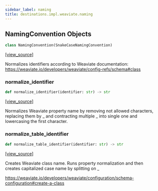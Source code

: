 ```yaml
---
sidebar_label: naming
title: destinations.impl.weaviate.naming
---
```


## NamingConvention Objects

```python
class NamingConvention(SnakeCaseNamingConvention)
```

[[view_source]](https://github.com/dlt-hub/dlt/blob/3739c9ac839aafef713f6d5ebbc6a81b2a39a1b0/dlt/destinations/impl/weaviate/naming.py#L7)

Normalizes identifiers according to Weaviate documentation: https://weaviate.io/developers/weaviate/config-refs/schema#class

### normalize\_identifier

```python
def normalize_identifier(identifier: str) -> str
```

[[view_source]](https://github.com/dlt-hub/dlt/blob/3739c9ac839aafef713f6d5ebbc6a81b2a39a1b0/dlt/destinations/impl/weaviate/naming.py#L16)

Normalizes Weaviate property name by removing not allowed characters, replacing them by _ and contracting multiple _ into single one
and lowercasing the first character.

### normalize\_table\_identifier

```python
def normalize_table_identifier(identifier: str) -> str
```

[[view_source]](https://github.com/dlt-hub/dlt/blob/3739c9ac839aafef713f6d5ebbc6a81b2a39a1b0/dlt/destinations/impl/weaviate/naming.py#L30)

Creates Weaviate class name. Runs property normalization and then creates capitalized case name by splitting on _

https://weaviate.io/developers/weaviate/configuration/schema-configuration#create-a-class

